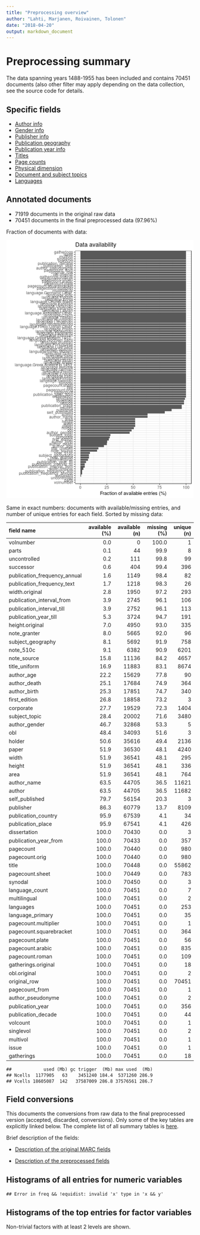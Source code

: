```yaml
---
title: "Preprocessing overview"
author: "Lahti, Marjanen, Roivainen, Tolonen"
date: "2018-04-20"
output: markdown_document
---
```


# Preprocessing summary

The data spanning years 1488-1955 has been included and contains 70451 documents (also other filter may apply depending on the data collection, see the source code for details.



## Specific fields

  * [Author info](author.md)
  * [Gender info](gender.md)
  * [Publisher info](publisher.md)
  * [Publication geography](publicationplace.md)
  * [Publication year info](publicationyear.md)
  * [Titles](title.md)  
  * [Page counts](pagecount.md)
  * [Physical dimension](dimension.md)    
  * [Document and subject topics](topic.md)
  * [Languages](language.md)


## Annotated documents

  * 71919 documents in the original raw data
  * 70451 documents in the final preprocessed data (97.96%)

Fraction of documents with data:

![plot of chunk summaryannotations](figure/summaryannotations-1.png)

Same in exact numbers: documents with available/missing entries, and number of unique entries for each field. Sorted by missing data:


|field name                   | available (%)| available (n)| missing (%)| unique (n)|
|:----------------------------|-------------:|-------------:|-----------:|----------:|
|volnumber                    |           0.0|             0|       100.0|          1|
|parts                        |           0.1|            44|        99.9|          8|
|uncontrolled                 |           0.2|           111|        99.8|         99|
|successor                    |           0.6|           404|        99.4|        396|
|publication_frequency_annual |           1.6|          1149|        98.4|         82|
|publication_frequency_text   |           1.7|          1218|        98.3|         26|
|width.original               |           2.8|          1950|        97.2|        293|
|publication_interval_from    |           3.9|          2745|        96.1|        106|
|publication_interval_till    |           3.9|          2752|        96.1|        113|
|publication_year_till        |           5.3|          3724|        94.7|        191|
|height.original              |           7.0|          4950|        93.0|        335|
|note_granter                 |           8.0|          5665|        92.0|         96|
|subject_geography            |           8.1|          5692|        91.9|        758|
|note_510c                    |           9.1|          6382|        90.9|       6201|
|note_source                  |          15.8|         11136|        84.2|       4657|
|title_uniform                |          16.9|         11883|        83.1|       8674|
|author_age                   |          22.2|         15629|        77.8|         90|
|author_death                 |          25.1|         17684|        74.9|        364|
|author_birth                 |          25.3|         17851|        74.7|        340|
|first_edition                |          26.8|         18858|        73.2|          3|
|corporate                    |          27.7|         19529|        72.3|       1404|
|subject_topic                |          28.4|         20002|        71.6|       3480|
|author_gender                |          46.7|         32868|        53.3|          5|
|obl                          |          48.4|         34093|        51.6|          3|
|holder                       |          50.6|         35616|        49.4|       2136|
|paper                        |          51.9|         36530|        48.1|       4240|
|width                        |          51.9|         36541|        48.1|        295|
|height                       |          51.9|         36541|        48.1|        336|
|area                         |          51.9|         36541|        48.1|        764|
|author_name                  |          63.5|         44705|        36.5|      11621|
|author                       |          63.5|         44705|        36.5|      11682|
|self_published               |          79.7|         56154|        20.3|          3|
|publisher                    |          86.3|         60779|        13.7|       8109|
|publication_country          |          95.9|         67539|         4.1|         34|
|publication_place            |          95.9|         67541|         4.1|        426|
|dissertation                 |         100.0|         70430|         0.0|          3|
|publication_year_from        |         100.0|         70433|         0.0|        357|
|pagecount                    |         100.0|         70440|         0.0|        980|
|pagecount.orig               |         100.0|         70440|         0.0|        980|
|title                        |         100.0|         70448|         0.0|      55862|
|pagecount.sheet              |         100.0|         70449|         0.0|        783|
|synodal                      |         100.0|         70450|         0.0|          3|
|language_count               |         100.0|         70451|         0.0|          7|
|multilingual                 |         100.0|         70451|         0.0|          2|
|languages                    |         100.0|         70451|         0.0|        253|
|language_primary             |         100.0|         70451|         0.0|         35|
|pagecount.multiplier         |         100.0|         70451|         0.0|          1|
|pagecount.squarebracket      |         100.0|         70451|         0.0|        364|
|pagecount.plate              |         100.0|         70451|         0.0|         56|
|pagecount.arabic             |         100.0|         70451|         0.0|        835|
|pagecount.roman              |         100.0|         70451|         0.0|        109|
|gatherings.original          |         100.0|         70451|         0.0|         18|
|obl.original                 |         100.0|         70451|         0.0|          2|
|original_row                 |         100.0|         70451|         0.0|      70451|
|pagecount_from               |         100.0|         70451|         0.0|          1|
|author_pseudonyme            |         100.0|         70451|         0.0|          2|
|publication_year             |         100.0|         70451|         0.0|        356|
|publication_decade           |         100.0|         70451|         0.0|         44|
|volcount                     |         100.0|         70451|         0.0|          1|
|singlevol                    |         100.0|         70451|         0.0|          2|
|multivol                     |         100.0|         70451|         0.0|          1|
|issue                        |         100.0|         70451|         0.0|          1|
|gatherings                   |         100.0|         70451|         0.0|         18|

```
##            used (Mb) gc trigger  (Mb) max used  (Mb)
## Ncells  1177905   63    3451240 184.4  5371260 286.9
## Vcells 18605087  142   37587009 286.8 37576561 286.7
```


## Field conversions

This documents the conversions from raw data to the final preprocessed version (accepted, discarded, conversions). Only some of the key tables are explicitly linked below. The complete list of all summary tables is [here](output.tables/).

Brief description of the fields:

 * [Description of the original MARC fields](https://github.com/COMHIS/bibliographica/blob/master/inst/extdata/fieldnames.csv)

 * [Description of the preprocessed fields](https://github.com/COMHIS/bibliographica/blob/master/inst/extdata/fieldnames_polished.csv)


## Histograms of all entries for numeric variables


```
## Error in freq && !equidist: invalid 'x' type in 'x && y'
```


## Histograms of the top entries for factor variables

Non-trivial factors with at least 2 levels are shown.




